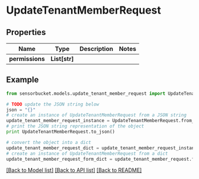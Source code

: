 # UpdateTenantMemberRequest


## Properties

Name | Type | Description | Notes
------------ | ------------- | ------------- | -------------
**permissions** | **List[str]** |  | 

## Example

```python
from sensorbucket.models.update_tenant_member_request import UpdateTenantMemberRequest

# TODO update the JSON string below
json = "{}"
# create an instance of UpdateTenantMemberRequest from a JSON string
update_tenant_member_request_instance = UpdateTenantMemberRequest.from_json(json)
# print the JSON string representation of the object
print UpdateTenantMemberRequest.to_json()

# convert the object into a dict
update_tenant_member_request_dict = update_tenant_member_request_instance.to_dict()
# create an instance of UpdateTenantMemberRequest from a dict
update_tenant_member_request_form_dict = update_tenant_member_request.from_dict(update_tenant_member_request_dict)
```
[[Back to Model list]](../README.md#documentation-for-models) [[Back to API list]](../README.md#documentation-for-api-endpoints) [[Back to README]](../README.md)



